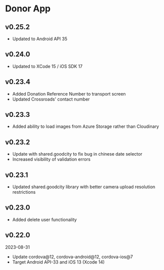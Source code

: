 # Donor App

## v0.25.2

- Updated to Android API 35

## v0.24.0

- Updated to XCode 15 / iOS SDK 17

## v0.23.4

- Added Donation Reference Number to transport screen
- Updated Crossroads' contact number

## v0.23.3

- Added ability to load images from Azure Storage rather than Cloudinary

## v0.23.2

- Update with shared.goodcity to fix bug in chinese date selector
- Increased visibility of validation errors

## v0.23.1

- Updated shared.goodcity library with better camera upload resolution restrictions

## v0.23.0

- Added delete user functionality

## v0.22.0

2023-08-31

- Update cordova@12, cordova-android@12, cordova-ios@7
- Target Android API-33 and iOS 13 (Xcode 14)
